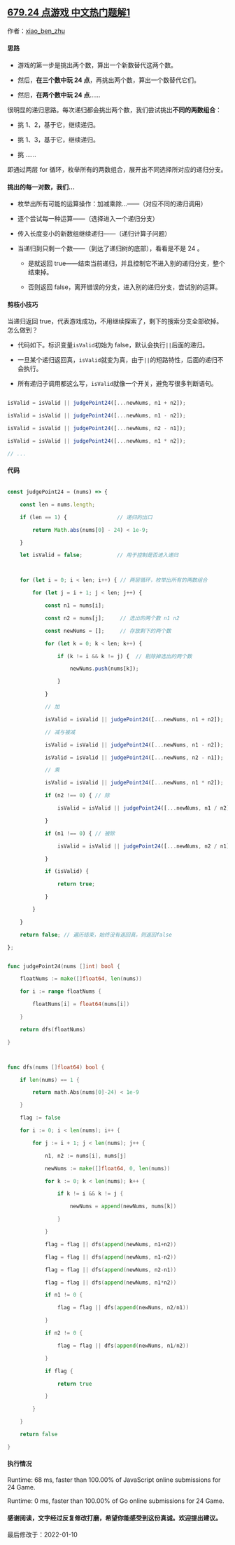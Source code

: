 ## [679.24 点游戏 中文热门题解1](https://leetcode.cn/problems/24-game/solutions/100000/ying-gai-shi-man-hao-li-jie-de-si-lu-liao-by-xiao_)

作者：[xiao_ben_zhu](https://leetcode.cn/u/xiao_ben_zhu)
#### 思路
- 游戏的第一步是挑出两个数，算出一个新数替代这两个数。

- 然后，**在三个数中玩 24 点**，再挑出两个数，算出一个数替代它们。

- 然后，**在两个数中玩 24 点**……

很明显的递归思路。每次递归都会挑出两个数，我们尝试挑出**不同的两数组合**：
- 挑 1、2，基于它，继续递归。
- 挑 1、3，基于它，继续递归。
- 挑 ……

即通过两层 for 循环，枚举所有的两数组合，展开出不同选择所对应的递归分支。

#### 挑出的每一对数，我们…
- 枚举出所有可能的运算操作：加减乘除…——（对应不同的递归调用）
- 逐个尝试每一种运算——（选择进入一个递归分支）
- 传入长度变小的新数组继续递归——（递归计算子问题）
- 当递归到只剩一个数——（到达了递归树的底部），看看是不是 24 。
  - 是就返回 true——结束当前递归，并且控制它不进入别的递归分支，整个结束掉。
  - 否则返回 false，离开错误的分支，进入别的递归分支，尝试别的运算。


#### 剪枝小技巧
当递归返回 true，代表游戏成功，不用继续探索了，剩下的搜索分支全部砍掉。怎么做到？
- 代码如下。标识变量`isValid`初始为 false，默认会执行`||`后面的递归。
- 一旦某个递归返回真，`isValid`就变为真，由于`||`的短路特性，后面的递归不会执行。
- 所有递归子调用都这么写，`isValid`就像一个开关，避免写很多判断语句。
```js
isValid = isValid || judgePoint24([...newNums, n1 + n2]);
isValid = isValid || judgePoint24([...newNums, n1 - n2]);
isValid = isValid || judgePoint24([...newNums, n2 - n1]);
isValid = isValid || judgePoint24([...newNums, n1 * n2]);
// ...
```


#### 代码
```js []
const judgePoint24 = (nums) => {
    const len = nums.length;
    if (len == 1) {                // 递归的出口
        return Math.abs(nums[0] - 24) < 1e-9;
    }
    let isValid = false;           // 用于控制是否进入递归

    for (let i = 0; i < len; i++) { // 两层循环，枚举出所有的两数组合
        for (let j = i + 1; j < len; j++) {
            const n1 = nums[i];
            const n2 = nums[j];     // 选出的两个数 n1 n2
            const newNums = [];     // 存放剩下的两个数
            for (let k = 0; k < len; k++) {
                if (k != i && k != j) {  // 剔除掉选出的两个数
                    newNums.push(nums[k]);
                }
            }
            // 加
            isValid = isValid || judgePoint24([...newNums, n1 + n2]);
            // 减与被减
            isValid = isValid || judgePoint24([...newNums, n1 - n2]);
            isValid = isValid || judgePoint24([...newNums, n2 - n1]);
            // 乘
            isValid = isValid || judgePoint24([...newNums, n1 * n2]);
            if (n2 !== 0) { // 除
                isValid = isValid || judgePoint24([...newNums, n1 / n2]);
            }
            if (n1 !== 0) { // 被除
                isValid = isValid || judgePoint24([...newNums, n2 / n1]);
            }
            if (isValid) {
                return true;
            }
        }
    }
    return false; // 遍历结束，始终没有返回真，则返回false
};
```

```go []
func judgePoint24(nums []int) bool {
	floatNums := make([]float64, len(nums))
	for i := range floatNums {
		floatNums[i] = float64(nums[i])
	}
	return dfs(floatNums)
}

func dfs(nums []float64) bool {
	if len(nums) == 1 {
		return math.Abs(nums[0]-24) < 1e-9
	}
	flag := false
	for i := 0; i < len(nums); i++ {
		for j := i + 1; j < len(nums); j++ {
			n1, n2 := nums[i], nums[j]
			newNums := make([]float64, 0, len(nums))
			for k := 0; k < len(nums); k++ {
				if k != i && k != j {
					newNums = append(newNums, nums[k])
				}
			}
			flag = flag || dfs(append(newNums, n1+n2))
			flag = flag || dfs(append(newNums, n1-n2))
			flag = flag || dfs(append(newNums, n2-n1))
			flag = flag || dfs(append(newNums, n1*n2))
			if n1 != 0 {
				flag = flag || dfs(append(newNums, n2/n1))
			}
			if n2 != 0 {
				flag = flag || dfs(append(newNums, n1/n2))
			}
			if flag {
				return true
			}
		}
	}
	return false
}
```

#### 执行情况
Runtime: 68 ms, faster than 100.00% of JavaScript online submissions for 24 Game.
Runtime: 0 ms, faster than 100.00% of Go online submissions for 24 Game.


#### 感谢阅读，文字经过反复修改打磨，希望你能感受到这份真诚。欢迎提出建议。

最后修改于：2022-01-10

